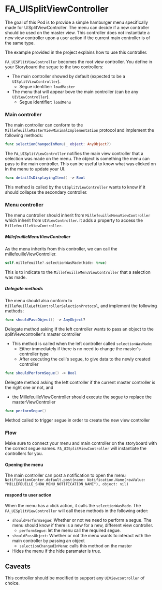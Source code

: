 # FA_UISplitViewController

The goal of this Pod is to provide a simple hamburger menu specifically made for UISplitViewController. The menu can decide if a new controller should be used on the master view. This controller does not instantiate a new view controller upon a user action if the current main controller is of the same type.

The example provided in the project explains how to use this controller. 

`FA_UISPlitViewController` becomes the root view controller. You define in your Storyboard the segue to the two controllers:
- The main controller showed by default (expected to be a `UISplitViewController`).
  - Segue identifier: `loadMaster`
- The menu that will appear bove the main controller (can be any `UIViewController`). 
  - Segue identifier: `loadMenu`
 
 

### Main controller

The main controller can conform to the `MillefeuilleMasterViewMinimalImplementation` protocol and implement the following methods: 
```swift
func selectionChangedInMenu(_ object: AnyObject?)
```
The `FA_UISplitViewController` notifies the main view controller that a selection was made on the menu. The object is something the menu can pass to the main controller. This can be useful to know what was clicked on in the menu to update your UI.
```swift
func detailIsDisplayingItem() -> Bool
```
This method is called by the `UISplitViewController` wants to know if it should collapse the secondary controller.




### Menu controller
The menu controller should inherit from `MillefeuilleMenuViewController` which inherit from `UIViewController`. it adds a property to access the `MillefeuilleViewController`.


##### MillefeuilleMenuViewController
As the menu inherits from this controller, we can call the millefeuilleViewController. 
```swift
self.millefeuille?.selectionWasMade(hide: true)
```
This is to indicate to the `MillefeuilleMenuViewController` that a selection was made. 

##### Delegate methods
The menu should also conform to `MillefeuilleLeftControllerSelectionProtocol`, and implement the following methods: 
```swift
func shouldPassObject() -> AnyObject?
```
Delegate method asking if the left controller wants to pass an object to the splitViewcontroller's master controller
   * This method is called when the left controller called `selectionWasMade`:
     *   Either immediately if there is no need to change the master's controller type
     *   After executing the cell's segue, to give data to the newly created controller

```swift
func shouldPerformSegue() -> Bool
```
 Delegate method asking the left controller if the current master controller is the right one or not, and
   * the MillefeuilleViewController should execute the segue to replace the masterViewController

```swift
func performSegue()
```
Method called to trigger segue in order to create the new view controller


### Flow
Make sure to connect your menu and main controller on the storyboard with the correct segue names. `FA_UISplitViewController` will instantiate the controllers for you. 

#### Opening the menu
The main controller can post a notification to open the menu
`NotificationCenter.default.post(name: Notification.Name(rawValue: "MILLEFEUILLE_SHOW_MENU_NOTIFICATION_NAME"), object: nil)`

#### respond to user action
When the menu has a click action, it calls the `selectionWasMade`. The `FA_UISplitViewController` will call these methods in the following order: 
- `shouldPerformSegue`: Whether or not we need to perform a segue. The menu should know if there is a new for a new, different view controller.
  -  `performSegue`: let the menu call the required segue.
- `shouldPassObject`: Whether or not the menu wants to interact with the main controller by passing an object
  - `selectionChangedInMenu`: calls this method on the master
- Hides the menu if the hide paramater is true.

## Caveats

This controller should be modified to support any `UIViewcontroller` of choice.

